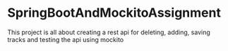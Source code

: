 # SpringBootAndMockitoAssignment
This project is all about creating a rest api for deleting, adding, saving tracks and testing the api using mockito
